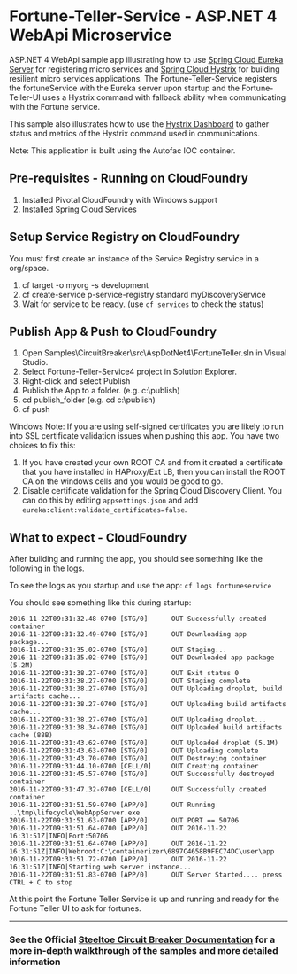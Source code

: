 # Fortune-Teller-Service - ASP.NET 4 WebApi Microservice

ASP.NET 4 WebApi sample app illustrating how to use [Spring Cloud Eureka Server](https://projects.spring.io/spring-cloud) for registering micro services  and [Spring Cloud Hystrix](https://cloud.spring.io/spring-cloud) for building resilient micro services applications. The Fortune-Teller-Service registers the fortuneService with the Eureka server upon startup and the Fortune-Teller-UI uses a Hystrix command with fallback ability when communicating with the Fortune service.

This sample also illustrates how to use the [Hystrix Dashboard](https://cloud.spring.io/spring-cloud) to gather status and metrics of the Hystrix command used in communications.

Note: This application is built using the Autofac IOC container.

## Pre-requisites - Running on CloudFoundry

1. Installed Pivotal CloudFoundry with Windows support
1. Installed Spring Cloud Services

## Setup Service Registry on CloudFoundry

You must first create an instance of the Service Registry service in a org/space.

1. cf target -o myorg -s development
1. cf create-service p-service-registry standard myDiscoveryService
1. Wait for service to be ready. (use `cf services` to check the status)

## Publish App & Push to CloudFoundry

1. Open Samples\CircuitBreaker\src\AspDotNet4\FortuneTeller.sln in Visual Studio.
1. Select Fortune-Teller-Service4 project in Solution Explorer.
1. Right-click and select Publish
1. Publish the App to a folder. (e.g. c:\publish)
1. cd publish_folder (e.g. cd c:\publish)
1. cf push

Windows Note: If you are using self-signed certificates you are likely to run into SSL certificate validation issues when pushing this app. You have two choices to fix this:

1. If you have created your own ROOT CA and from it created a certificate that you have installed in HAProxy/Ext LB, then you can install the ROOT CA on the windows cells and you would be good to go.
1. Disable certificate validation for the Spring Cloud Discovery Client.  You can do this by editing `appsettings.json` and add `eureka:client:validate_certificates=false`.

## What to expect - CloudFoundry

After building and running the app, you should see something like the following in the logs.

To see the logs as you startup and use the app: `cf logs fortuneservice`

You should see something like this during startup:

```text
2016-11-22T09:31:32.48-0700 [STG/0]      OUT Successfully created container
2016-11-22T09:31:32.49-0700 [STG/0]      OUT Downloading app package...
2016-11-22T09:31:35.02-0700 [STG/0]      OUT Staging...
2016-11-22T09:31:35.02-0700 [STG/0]      OUT Downloaded app package (5.2M)
2016-11-22T09:31:38.27-0700 [STG/0]      OUT Exit status 0
2016-11-22T09:31:38.27-0700 [STG/0]      OUT Staging complete
2016-11-22T09:31:38.27-0700 [STG/0]      OUT Uploading droplet, build artifacts cache...
2016-11-22T09:31:38.27-0700 [STG/0]      OUT Uploading build artifacts cache...
2016-11-22T09:31:38.27-0700 [STG/0]      OUT Uploading droplet...
2016-11-22T09:31:38.34-0700 [STG/0]      OUT Uploaded build artifacts cache (88B)
2016-11-22T09:31:43.62-0700 [STG/0]      OUT Uploaded droplet (5.1M)
2016-11-22T09:31:43.63-0700 [STG/0]      OUT Uploading complete
2016-11-22T09:31:43.70-0700 [STG/0]      OUT Destroying container
2016-11-22T09:31:44.10-0700 [CELL/0]     OUT Creating container
2016-11-22T09:31:45.57-0700 [STG/0]      OUT Successfully destroyed container
2016-11-22T09:31:47.32-0700 [CELL/0]     OUT Successfully created container
2016-11-22T09:31:51.59-0700 [APP/0]      OUT Running ..\tmp\lifecycle\WebAppServer.exe
2016-11-22T09:31:51.63-0700 [APP/0]      OUT PORT == 50706
2016-11-22T09:31:51.64-0700 [APP/0]      OUT 2016-11-22 16:31:51Z|INFO|Port:50706
2016-11-22T09:31:51.64-0700 [APP/0]      OUT 2016-11-22 16:31:51Z|INFO|Webroot:C:\containerizer\6897C4658B9FEC74DC\user\app
2016-11-22T09:31:51.72-0700 [APP/0]      OUT 2016-11-22 16:31:51Z|INFO|Starting web server instance...
2016-11-22T09:31:51.83-0700 [APP/0]      OUT Server Started.... press CTRL + C to stop
```

At this point the Fortune Teller Service is up and running and ready for the Fortune Teller UI to ask for fortunes.

---

### See the Official [Steeltoe Circuit Breaker Documentation](https://steeltoe.io/docs/steeltoe-circuitbreaker) for a more in-depth walkthrough of the samples and more detailed information